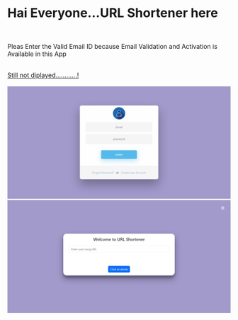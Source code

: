 <h1>Hai Everyone...URL Shortener here </h1>
    <br/>
    <p>Pleas Enter the Valid Email ID because Email Validation and Activation is Available in this App </p>
    <br/>
    <a href="www.google.com">Still not diplayed............!</a>
    <br/>
    <br/>
    <img src="./Login.jpeg" alt="Login">
    <br/>
    <img src="./Home.jpeg" alt="Home">

